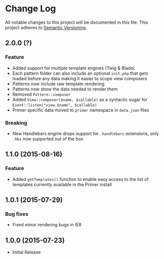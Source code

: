 # Change Log
All notable changes to this project will be documented in this file.
This project adheres to [Semantic Versioning](http://semver.org/).

## 2.0.0 (?)
### Feature
- Added support for multiple template engines (Twig & Blade)
- Each pattern folder can also include an optional `init.php` that gets loaded before any data making it easier to scope view composers
- Patterns now include raw template rendering
- Patterns now show the data needed to render them
- Removed `Pattern::composer`
- Added `View::composer($name, $callable)` as a syntactic sugar for `Event::listen("view.$name", $callable)`
- Primer specific data moved to `primer` namespace in `data.json` files

### Breaking
- New Handlebars engine drops support for `.handlebars` extensions, only `.hbs` now supported out of the box

## 1.1.0 (2015-08-16)
### Feature
- Added `getTemplates()` function to enable easy access to the list of templates currently available in the Primer install

## 1.0.1 (2015-07-29)
### Bug fixes
- Fixed minor rendering bugs in IE8

## 1.0.0 (2015-07-23)
- Initial Release

